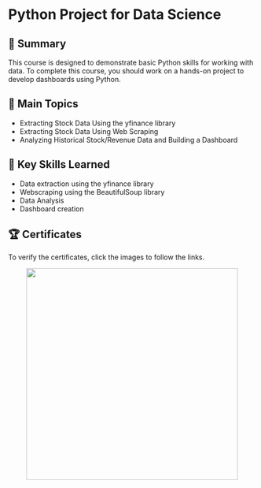 # Python Project for Data Science

## 📄 Summary 
This course is designed to demonstrate basic Python skills for working with data. To complete this course, you should work on a hands-on project to develop dashboards using Python.

## 📑 Main Topics 
- Extracting Stock Data Using the yfinance library
- Extracting Stock Data Using Web Scraping
- Analyzing Historical Stock/Revenue Data and Building a Dashboard

## 🔑 Key Skills Learned 
- Data extraction using the yfinance library
- Webscraping using the BeautifulSoup library
- Data Analysis
- Dashboard creation

## 🏆 Certificates 
To verify the certificates, click the images to follow the links.

<p align="middle">
  <a href="https://coursera.org/share/8c5bdbcab9150070781af0bcf964c35a"><img src="https://user-images.githubusercontent.com/69879612/202828863-77b150ee-d734-4a0b-b921-65bf78ef4707.png" height="430"></a>
</p>
